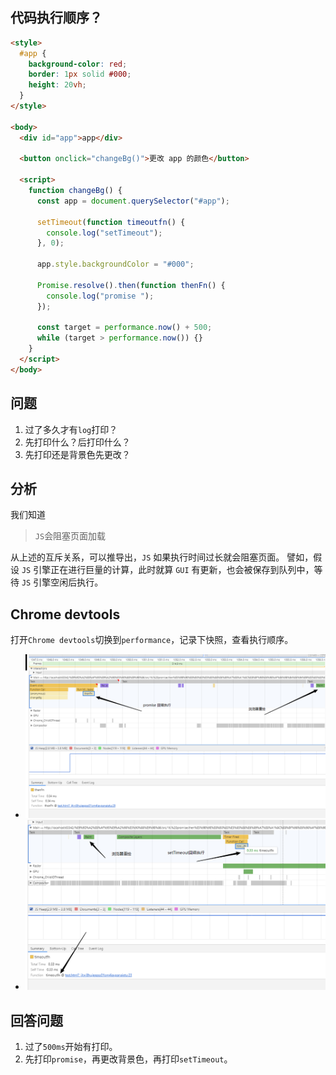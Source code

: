 ## 代码执行顺序？

```html
<style>
  #app {
    background-color: red;
    border: 1px solid #000;
    height: 20vh;
  }
</style>

<body>
  <div id="app">app</div>

  <button onclick="changeBg()">更改 app 的颜色</button>

  <script>
    function changeBg() {
      const app = document.querySelector("#app");

      setTimeout(function timeoutfn() {
        console.log("setTimeout");
      }, 0);

      app.style.backgroundColor = "#000";

      Promise.resolve().then(function thenFn() {
        console.log("promise ");
      });

      const target = performance.now() + 500;
      while (target > performance.now()) {}
    }
  </script>
</body>
```

## 问题

1. 过了多久才有`log`打印？
2. 先打印什么？后打印什么？
3. 先打印还是背景色先更改？

## 分析

我们知道

> `JS`会阻塞页面加载

从上述的互斥关系，可以推导出，`JS` 如果执行时间过长就会阻塞页面。
譬如，假设 `JS` 引擎正在进行巨量的计算，此时就算 `GUI` 有更新，也会被保存到队列中，等待 `JS` 引擎空闲后执行。

## Chrome devtools

打开`Chrome devtools`切换到`performance`，记录下快照，查看执行顺序。

- ![](1.png)
- ![](2.png)

## 回答问题

1. 过了`500ms`开始有打印。
2. 先打印`promise`，再更改背景色，再打印`setTimeout`。
